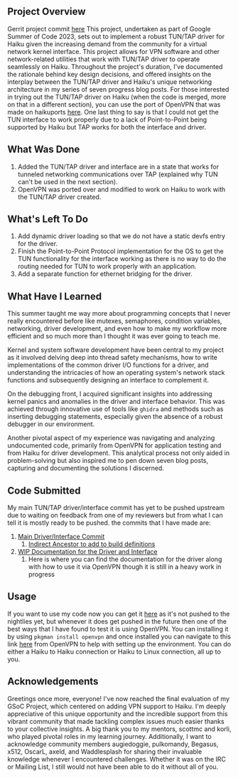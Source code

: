## Project Overview
Gerrit project commit [here](https://review.haiku-os.org/c/haiku/+/6608)
This project, undertaken as part of Google Summer of Code 2023, sets out to implement a robust TUN/TAP driver for Haiku given the increasing demand from the community for a virtual network kernel interface. This project allows for VPN software and other network-related utilities that work with TUN/TAP driver to operate seamlessly on Haiku. Throughout the project's duration, I've documented the rationale behind key design decisions, and offered insights on the interplay between the TUN/TAP driver and Haiku's unique networking architecture in my series of seven progress blog posts. For those interested in trying out the TUN/TAP driver on Haiku (when the code is merged, more on that in a different section), you can use the port of OpenVPN that was made on haikuports [here](https://github.com/haikuports/haikuports/tree/master/net-vpn/openvpn). One last thing to say is that I could not get the TUN interface to work properly due to a lack of Point-to-Point being supported by Haiku but TAP works for both the interface and driver.

## What Was Done
1. Added the TUN/TAP driver and interface are in a state that works for tunneled networking communications over TAP (explained why TUN can't be used in the next section).
2. OpenVPN was ported over and modified to work on Haiku to work with the TUN/TAP driver created.

## What's Left To Do
1. Add dynamic driver loading so that we do not have a static devfs entry for the driver.
2. Finish the Point-to-Point Protocol implementation for the OS to get the TUN functionality for the interface working as there is no way to do the routing needed for TUN to work properly with an application.
3. Add a separate function for ethernet bridging for the driver.

## What Have I Learned
This summer taught me way more about programming concepts that I never really encountered before like mutexes, semaphores, condition variables,  networking, driver development, and even how to make my workflow more efficient and so much more than I thought it was ever going to teach me.

Kernel and system software development have been central to my project as it involved delving deep into thread safety mechanisms, how to write implementations of the common driver I/O functions for a driver, and understanding the intricacies of how an operating system's network stack functions and subsequently designing an interface to complement it.

On the debugging front, I acquired significant insights into addressing kernel panics and anomalies in the driver and interface behavior. This was achieved through innovative use of tools like `ghidra` and methods such as inserting debugging statements, especially given the absence of a robust debugger in our environment.

Another pivotal aspect of my experience was navigating and analyzing undocumented code, primarily from OpenVPN for application testing and from Haiku for driver development. This analytical process not only aided in problem-solving but also inspired me to pen down seven blog posts, capturing and documenting the solutions I discerned.

## Code Submitted
My main TUN/TAP driver/interface commit has yet to be pushed upstream due to waiting on feedback from one of my reviewers but from what I can tell it is mostly ready to be pushed. the commits that I have made are:
1. [Main Driver/Interface Commit](https://review.haiku-os.org/c/haiku/+/6608/)
    1. [Indirect Ancestor to add to build definitions](https://review.haiku-os.org/c/haiku/+/6898/2?usp=related-change)
2. [WIP Documentation for the Driver and Interface](https://review.haiku-os.org/c/haiku/+/6904/1?usp=related-change)
    1. Here is where you can find the documentation for the driver along with how to use it via OpenVPN though it is still in a heavy work in progress

## Usage
If you want to use my code now you can get it [here](https://haiku.movingborders.es/testbuild/I19f37ef75250526d7a7f9e254fd0bf3693582c92/2/hrev57265/) as it's not pushed to the nightlies yet, but whenever it does get pushed in the future then one of the best ways that I have found to test it is using OpenVPN. You can installing it by using `pkgman install openvpn` and once installed you can navigate to this link [here](https://openvpn.net/community-resources/how-to/#setting-up-your-own-certificate-authority-ca-and-generating-certificates-and-keys-for-an-openvpn-server-and-multiple-clients) from OpenVPN to help with setting up the environment. You can do either a Haiku to Haiku connection or Haiku to Linux connection, all up to you.

## Acknowledgements
Greetings once more, everyone! I've now reached the final evaluation of my GSoC Project, which centered on adding VPN support to Haiku. I'm deeply appreciative of this unique opportunity and the incredible support from this vibrant community that made tackling complex issues much easier thanks to your collective insights. A big thank you to my mentors, scottmc and korli, who played pivotal roles in my learning journey. Additionally, I want to acknowledge community members augiedoggie, pulkomandy, Begasus, x512, OscarL, axeld, and Waddlesplash for sharing their invaluable knowledge whenever I encountered challenges. Whether it was on the IRC or Mailing List, I still would not have been able to do it without all of you.
